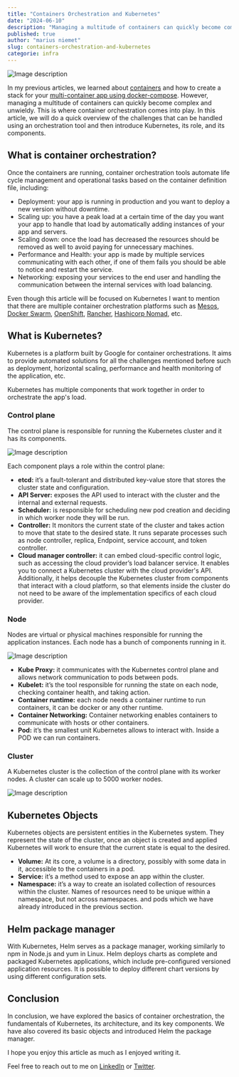 ```yaml
---
title: "Containers Orchestration and Kubernetes"
date: "2024-06-10"
description: "Managing a multitude of containers can quickly become complex and unwieldy. This is where container orchestration comes into play. In this article, we will do a quick overview of the challenges"
published: true
author: "marius niemet"
slug: containers-orchestration-and-kubernetes
categorie: infra
---
```

![Image description](https://dev-to-uploads.s3.amazonaws.com/uploads/articles/qazg498ehseck03wiylm.png)

In my previous articles, we learned about [containers](https://mariusniemet.me/a-gentle-introduction-to-containerization/) and how to create a stack for your [multi-container app using docker-compose](https://mariusniemet.me/containerize-your-mutil-container-app-with-docker-compose/). However, managing a multitude of containers can quickly become complex and unwieldy. This is where container orchestration comes into play. In this article, we will do a quick overview of the challenges that can be handled using an orchestration tool and then introduce Kubernetes, its role, and its components.

## What is container orchestration?

Once the containers are running, container orchestration tools automate life cycle management and operational tasks based on the container definition file, including:

- Deployment: your app is running in production and you want to deploy a new version without downtime.
- Scaling up: you have a peak load at a certain time of the day you want your app to handle that load by automatically adding instances of your app and servers.
- Scaling down: once the load has decreased the resources should be removed as well to avoid paying for unnecessary machines.
- Performance and Health: your app is made by multiple services communicating with each other, if one of them fails you should be able to notice and restart the service.
- Networking: exposing your services to the end user and handling the communication between the internal services with load balancing.

Even though this article will be focused on Kubernetes I want to mention that there are multiple container orchestration platforms such as [Mesos](https://mesos.apache.org/), [Docker Swarm](https://docs.docker.com/engine/swarm/), [OpenShift](https://docs.openshift.com/), [Rancher](https://www.rancher.com/), [Hashicorp Nomad](https://www.nomadproject.io/), etc.

## What is Kubernetes?
Kubernetes is a platform built by Google for container orchestrations. It aims to provide automated solutions for all the challenges mentioned before such as deployment, horizontal scaling, performance and health monitoring of the application, etc.

Kubernetes has multiple components that work together in order to orchestrate the app's load.

### Control plane

The control plane is responsible for running the Kubernetes cluster and it has its components.

![Image description](https://dev-to-uploads.s3.amazonaws.com/uploads/articles/a84hqmgvg6ppbnrcun9z.png)

Each component plays a role within the control plane:

- **etcd:** it’s a fault-tolerant and distributed key-value store that stores the cluster state and configuration.
- **API Server:** exposes the API used to interact with the cluster and the internal and external requests.
- **Scheduler:** is responsible for scheduling new pod creation and deciding in which worker node they will be run.
- **Controller:** It monitors the current state of the cluster and takes action to move that state to the desired state. It runs separate processes such as node controller, replica, Endpoint, service account, and token controller.
- **Cloud manager controller:** it can embed cloud-specific control logic, such as accessing the cloud provider’s load balancer service. It enables you to connect a Kubernetes cluster with the cloud provider's API. Additionally, it helps decouple the Kubernetes cluster from components that interact with a cloud platform, so that elements inside the cluster do not need to be aware of the implementation specifics of each cloud provider.

### Node
Nodes are virtual or physical machines responsible for running the application instances. Each node has a bunch of components running in it.


![Image description](https://dev-to-uploads.s3.amazonaws.com/uploads/articles/msz80ddj66rcy87el6tt.png)

- **Kube Proxy:** it communicates with the Kubernetes control plane and allows network communication to pods between pods.
- **Kubelet:** it’s the tool responsible for running the state on each node, checking container health, and taking action.
- **Container runtime:** each node needs a container runtime to run containers, it can be docker or any other runtime.
- **Container Networking:** Container networking enables containers to communicate with hosts or other containers.
- **Pod:** it’s the smallest unit Kubernetes allows to interact with. Inside a POD we can run containers.

### Cluster
A Kubernetes cluster is the collection of the control plane with its worker nodes. A cluster can scale up to 5000 worker nodes.

![Image description](https://dev-to-uploads.s3.amazonaws.com/uploads/articles/3nete589lx7y6nwcfayf.png) 

## Kubernetes Objects
Kubernetes objects are persistent entities in the Kubernetes system. They represent the state of the cluster, once an object is created and applied Kubernetes will work to ensure that the current state is equal to the desired.

- **Volume:** At its core, a volume is a directory, possibly with some data in it, accessible to the containers in a pod.
- **Service:** it’s a method used to expose an app within the cluster.
- **Namespace:** it’s a way to create an isolated collection of resources within the cluster. Names of resources need to be unique within a namespace, but not across namespaces.
and pods which we have already introduced in the previous section.


## Helm package manager
With Kubernetes, Helm serves as a package manager, working similarly to npm in Node.js and yum in Linux. Helm deploys charts as complete and packaged Kubernetes applications, which include pre-configured versioned application resources. It is possible to deploy different chart versions by using different configuration sets.

## Conclusion
In conclusion, we have explored the basics of container orchestration, the fundamentals of Kubernetes, its architecture, and its key components. We have also covered its basic objects and introduced Helm the package manager.

I hope you enjoy this article as much as I enjoyed writing it.

Feel free to reach out to me on [LinkedIn](https://www.linkedin.com/in/marius-vincent-niemet-928b48182/) or [Twitter](https://twitter.com/mariusniemet05).
